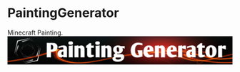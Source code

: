 # PaintingGenerator
Minecraft Painting.
![](https://github.com/CAIMEOX/PaintingGenerator/blob/master/t.jpg)
